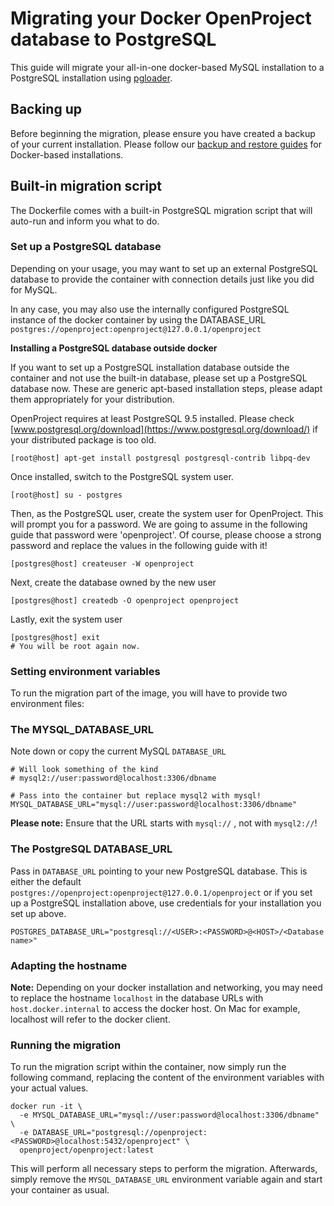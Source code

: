 # Migrating your Docker OpenProject database to PostgreSQL

This guide will migrate your all-in-one docker-based MySQL installation to a PostgreSQL installation using [pgloader](https://github.com/dimitri/pgloader).

## Backing up

Before beginning the migration, please ensure you have created a backup of your current installation. Please follow our [backup and restore guides](../../operation) for Docker-based installations.

## Built-in migration script

The Dockerfile comes with a built-in PostgreSQL migration script that will auto-run and inform you what to do.

### Set up a PostgreSQL database

Depending on your usage, you may want to set up an external PostgreSQL database to provide the container with connection details just like you did for MySQL.

In any case, you may also use the internally configured PostgreSQL instance of the docker container by using the DATABASE_URL `postgres://openproject:openproject@127.0.0.1/openproject`

**Installing a PostgreSQL database outside docker**

If you want to set up a PostgreSQL installation database outside the container and not use the built-in database, please set up a PostgreSQL database now. These are generic apt-based installation steps, please adapt them appropriately for your distribution.

OpenProject requires at least PostgreSQL 9.5 installed. Please check [www.postgresql.org/download](https://www.postgresql.org/download/) if your distributed package is too old.

```shell
[root@host] apt-get install postgresql postgresql-contrib libpq-dev
```

Once installed, switch to the PostgreSQL system user.

```shell
[root@host] su - postgres
```

Then, as the PostgreSQL user, create the system user for OpenProject. This will prompt you for a password. We are going to assume in the following guide that password were 'openproject'. Of course, please choose a strong password and replace the values in the following guide with it!

```shell
[postgres@host] createuser -W openproject
```

Next, create the database owned by the new user

```shell
[postgres@host] createdb -O openproject openproject
```

Lastly, exit the system user

```shell
[postgres@host] exit
# You will be root again now.
```

### Setting environment variables

To run the migration part of the image, you will have to provide two environment files:

### The MYSQL_DATABASE_URL

Note down or copy the current MySQL `DATABASE_URL`

```shell
# Will look something of the kind
# mysql2://user:password@localhost:3306/dbname

# Pass into the container but replace mysql2 with mysql!
MYSQL_DATABASE_URL="mysql://user:password@localhost:3306/dbname"
```

**Please note:** Ensure that the URL starts with `mysql://` , not with `mysql2://`!

### The PostgreSQL DATABASE_URL

Pass in `DATABASE_URL` pointing to your new PostgreSQL database. This is either the default `postgres://openproject:openproject@127.0.0.1/openproject` or if you set up a PostgreSQL installation above, use credentials for your installation you set up above.

```shell
POSTGRES_DATABASE_URL="postgresql://<USER>:<PASSWORD>@<HOST>/<Database name>"
```

### Adapting the hostname

**Note:** Depending on your docker installation and networking, you may need to replace the hostname `localhost` in the database URLs
with `host.docker.internal` to access the docker host. On Mac for example, localhost will refer to the docker client.

### Running the migration

To run the migration script within the container, now simply run the following command, replacing the content of the environment variables with your actual values.

```shell
docker run -it \
  -e MYSQL_DATABASE_URL="mysql://user:password@localhost:3306/dbname" \
  -e DATABASE_URL="postgresql://openproject:<PASSWORD>@localhost:5432/openproject" \
  openproject/openproject:latest
```

This will perform all necessary steps to perform the migration. Afterwards, simply remove the `MYSQL_DATABASE_URL` environment variable again and start your container as usual.
